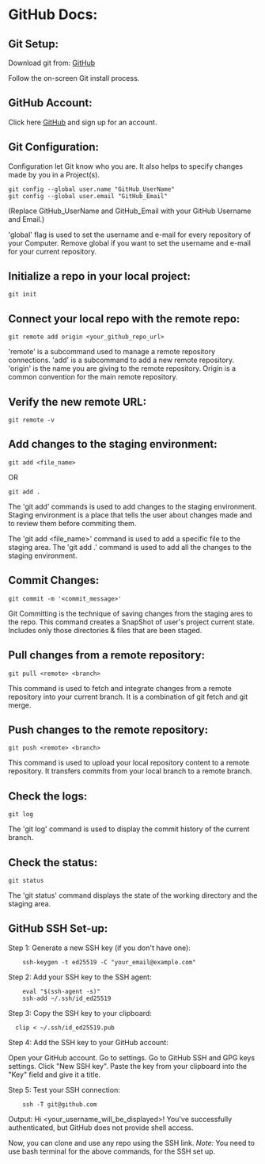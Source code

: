 # GitHub Docs:

## Git Setup:
Download git from:
[GitHub](https://git-scm.com/downloads)

Follow the on-screen Git install process.

## GitHub Account:
Click here [GitHub](https://github.com/) and sign up for an account.

## Git Configuration:
Configuration let Git know who you are. It also helps to specify changes made by you in a Project(s).

    git config --global user.name "GitHub_UserName"
    git config --global user.email "GitHub_Email"

(Replace GitHub_UserName and GitHub_Email with your GitHub Username and Email.)

'global' flag is used to set the username and e-mail for every repository of your Computer.
Remove global if you want to set the username and e-mail for your current repository.

## Initialize a repo in your local project: 
    git init

## Connect your local repo with the remote repo:
    git remote add origin <your_github_repo_url>

'remote' is a subcommand used to manage a remote repository connections.
'add' is a subcommand to add a new remote repository.
'origin' is the name you are giving to the remote repository. Origin is a common convention for the main remote repository.

## Verify the new remote URL:
    git remote -v

## Add changes to the staging environment:
    git add <file_name>

OR

    git add .

The 'git add' commands is used to add changes to the staging environment. 
Staging environment is a place that tells the user about changes made and to review them before commiting them. 

The 'git add <file_name>' command is used to add a specific file to the staging area.
The 'git add .' command is used to add all the changes to the staging environment.

## Commit Changes:
    git commit -m '<commit_message>'

Git Committing is the technique of saving changes from the staging ares to the repo. 
This command creates a SnapShot of user's project current state.
Includes only those directories & files that are been staged. 

## Pull changes from a remote repository:
    git pull <remote> <branch> 

This command is used to fetch and integrate changes from a remote repository into your current branch. 
It is a combination of git fetch and git merge.

## Push changes to the remote repository:
    git push <remote> <branch>

This command is used to upload your local repository content to a remote repository.
It transfers commits from your local branch to a remote branch.

## Check the logs:
    git log

The 'git log' command is used to display the commit history of the current branch.


## Check the status:
    git status

The 'git status' command displays the state of the working directory and the staging area.

## GitHub SSH Set-up:
Step 1: Generate a new SSH key (if you don't have one):
        
        ssh-keygen -t ed25519 -C "your_email@example.com"

Step 2: Add your SSH key to the SSH agent:
        
        eval "$(ssh-agent -s)"
        ssh-add ~/.ssh/id_ed25519

Step 3: Copy the SSH key to your clipboard:

      clip < ~/.ssh/id_ed25519.pub

Step 4: Add the SSH key to your GitHub account:

Open your GitHub account.
Go to settings.
Go to GitHub SSH and GPG keys settings. 
Click "New SSH key". 
Paste the key from your clipboard into the "Key" field and give it a title.

Step 5: Test your SSH connection:

        ssh -T git@github.com

Output: Hi <your_username_will_be_displayed>! You've successfully authenticated, but GitHub does not provide shell access.

Now, you can clone and use any repo using the SSH link.
*Note:* You need to use bash terminal for the above commands, for the SSH set up.